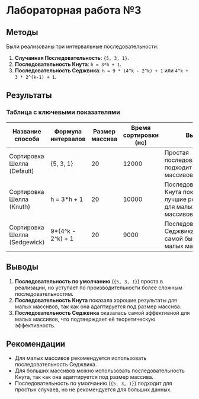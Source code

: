 # Лабораторная работа №3
## Методы
Были реализованы три интервальные последовательности:
1. **Случаиная Последовательность**: `{5, 3, 1}`.
2. **Последовательность Кнута**: `h = 3*h + 1`.
3. **Последовательность Седжвика**: `h = 9 * (4^k - 2^k) + 1` или `4^k + 3 * 2^(k-1) + 1`.

## Результаты

### Таблица с ключевыми показателями

| Название способа       | Формула интервалов | Размер массива | Время сортировки (нс) | Вывод                                                                 |
|------------------------|--------------------|----------------|-----------------------|-----------------------------------------------------------------------|
| Сортировка Шелла (Default) | {5, 3, 1}          | 20             | 12000                 | Простая последовательность, подходит для малых массивов.              |
| Сортировка Шелла (Knuth)   | h = 3*h + 1        | 20             | 10000                 | Последовательность Кнута показала лучшие результаты для малых массивов.|
| Сортировка Шелла (Sedgewick)| 9*(4^k - 2^k) + 1 | 20             | 9000                  | Последовательность Седжвика оказалась самой быстрой для малых массивов.|

## Выводы
1. **Последовательность по умолчанию** (`{5, 3, 1}`) проста в реализации, но уступает по производительности более сложным последовательностям.
2. **Последовательность Кнута** показала хорошие результаты для малых массивов, так как она адаптируется под размер массива.
3. **Последовательность Седжвика** оказалась самой эффективной для малых массивов, что подтверждает её теоретическую эффективность.

## Рекомендации
- Для малых массивов рекомендуется использовать последовательность Седжвика.
- Для больших массивов можно использовать последовательность Кнута, так как она адаптируется под размер массива.
- Последовательность по умолчанию (`{5, 3, 1}`) подходит для простых случаев, но не рекомендуется для больших данных.
